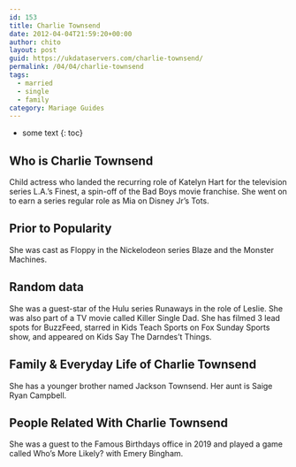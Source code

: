 ```yaml
---
id: 153
title: Charlie Townsend
date: 2012-04-04T21:59:20+00:00
author: chito
layout: post
guid: https://ukdataservers.com/charlie-townsend/
permalink: /04/04/charlie-townsend  
tags:
  - married
  - single
  - family
category: Mariage Guides
---
```


* some text
{: toc}


## Who is  Charlie Townsend
                  
                  
                  
Child actress who landed the recurring role of Katelyn Hart for the television series L.A.&#8217;s Finest, a spin-off of the Bad Boys movie franchise. She went on to earn a series regular role as Mia on Disney Jr&#8217;s Tots.
                  
                
                
                
## Prior to Popularity 
                  
                  
                  
She was cast as Floppy in the Nickelodeon series Blaze and the Monster Machines.
                  
                
                
                
## Random data 
                  
                  
                  
She was a guest-star of the Hulu series Runaways in the role of Leslie. She was also part of a TV movie called Killer Single Dad. She has filmed 3 lead spots for BuzzFeed, starred in Kids Teach Sports on Fox Sunday Sports show, and appeared on Kids Say The Darndes&#8217;t Things.
                  
                
                
                
## Family & Everyday Life of Charlie Townsend
                  
                  
                  
She has a younger brother named Jackson Townsend. Her aunt is Saige Ryan Campbell.
                  
                
                
                
## People Related With  Charlie Townsend
                  
                  
                  
She was a guest to the Famous Birthdays office in 2019 and played a game called Who&#8217;s More Likely? with Emery Bingham.
                  
                
              
            
          
          
          
    
    
  
